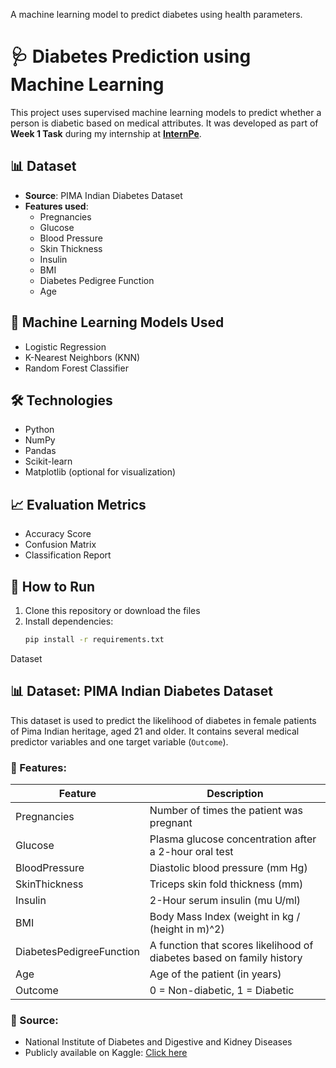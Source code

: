 A machine learning model to predict diabetes using health parameters.
# 🩺 Diabetes Prediction using Machine Learning

This project uses supervised machine learning models to predict whether a person is diabetic based on medical attributes. It was developed as part of **Week 1 Task** during my internship at **[InternPe](https://www.linkedin.com/company/internpe/)**.

## 📊 Dataset
- **Source**: PIMA Indian Diabetes Dataset
- **Features used**:
  - Pregnancies
  - Glucose
  - Blood Pressure
  - Skin Thickness
  - Insulin
  - BMI
  - Diabetes Pedigree Function
  - Age

## 🤖 Machine Learning Models Used
- Logistic Regression
- K-Nearest Neighbors (KNN)
- Random Forest Classifier

## 🛠️ Technologies
- Python
- NumPy
- Pandas
- Scikit-learn
- Matplotlib (optional for visualization)

## 📈 Evaluation Metrics
- Accuracy Score
- Confusion Matrix
- Classification Report

## 🚀 How to Run
1. Clone this repository or download the files
2. Install dependencies:
   ```bash
   pip install -r requirements.txt
  Dataset
  ## 📊 Dataset: PIMA Indian Diabetes Dataset

This dataset is used to predict the likelihood of diabetes in female patients of Pima Indian heritage, aged 21 and older. It contains several medical predictor variables and one target variable (`Outcome`).

### 🔢 Features:

| Feature                    | Description                                                   |
|---------------------------|---------------------------------------------------------------|
| Pregnancies               | Number of times the patient was pregnant                      |
| Glucose                   | Plasma glucose concentration after a 2-hour oral test         |
| BloodPressure             | Diastolic blood pressure (mm Hg)                              |
| SkinThickness             | Triceps skin fold thickness (mm)                              |
| Insulin                   | 2-Hour serum insulin (mu U/ml)                                |
| BMI                       | Body Mass Index (weight in kg / (height in m)^2)              |
| DiabetesPedigreeFunction  | A function that scores likelihood of diabetes based on family history |
| Age                       | Age of the patient (in years)                                 |
| Outcome                   | 0 = Non-diabetic, 1 = Diabetic                                |

### 📁 Source:
- National Institute of Diabetes and Digestive and Kidney Diseases  
- Publicly available on Kaggle: [Click here](https://www.kaggle.com/datasets/uciml/pima-indians-diabetes-database)
